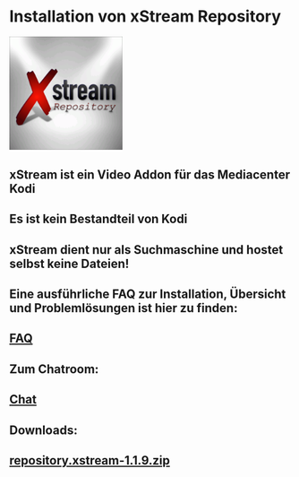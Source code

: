 <html>
  <body>
  <h1>Installation von xStream Repository</h1>
  <img src="icon.png" style="max-width: 40%;">
    <h2>xStream ist ein Video Addon für das Mediacenter Kodi</h2>
    <h2>Es ist kein Bestandteil von Kodi</h2>
    <h2>xStream dient nur als Suchmaschine und hostet selbst keine Dateien!<h2>
    <h2>Eine ausführliche FAQ zur Installation, Übersicht und Problemlösungen ist hier zu finden:<h2>
    <a href="https://github.com/streamxstream/xStream-FAQ/blob/master/xStream_Anleitung_FAQ.md">FAQ</a> 
    <h2>Zum Chatroom:<h2>
    <a href="https://gitter.im/Lastship_Chat/xStream">Chat</a>
    <h2>Downloads:<h2>
    <p><a href="repository.xstream-1.1.9.zip">repository.xstream-1.1.9.zip</a></p>
  </body>
</html>
